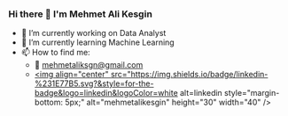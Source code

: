 ### Hi there 👋 I'm Mehmet Ali Kesgin



- 🔭 I’m currently working on Data Analyst
- 🌱 I’m currently learning Machine Learning
- 📫 How to find me: 
  - :e-mail:  mehmetaliksgn@gmail.com
  -  <a href="https://www.linkedin.com/in/mehmetalikesgin/" target="blank"><img align="center" src="https://img.shields.io/badge/linkedin-%231E77B5.svg?&style=for-the-badge&logo=linkedin&logoColor=white alt=linkedin style="margin-bottom: 5px;" alt="mehmetalikesgin" height="30" width="40" /></a>
  
  
<a href="https://linkedin.com/in/mehmetalikesgin" target="_blank">
